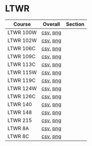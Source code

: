 # LTWR

| Course | Overall | Section |
| ------ | ------- | ------- |
| LTWR 100W | [csv](https://github.com/UCSD-Historical-Enrollment-Data/2025Spring/blob/main/overall/LTWR%20100W.csv), [png](https://raw.githubusercontent.com/UCSD-Historical-Enrollment-Data/2025Spring/main/plot_overall/LTWR%20100W.png) |  |
| LTWR 102W | [csv](https://github.com/UCSD-Historical-Enrollment-Data/2025Spring/blob/main/overall/LTWR%20102W.csv), [png](https://raw.githubusercontent.com/UCSD-Historical-Enrollment-Data/2025Spring/main/plot_overall/LTWR%20102W.png) |  |
| LTWR 106C | [csv](https://github.com/UCSD-Historical-Enrollment-Data/2025Spring/blob/main/overall/LTWR%20106C.csv), [png](https://raw.githubusercontent.com/UCSD-Historical-Enrollment-Data/2025Spring/main/plot_overall/LTWR%20106C.png) |  |
| LTWR 109C | [csv](https://github.com/UCSD-Historical-Enrollment-Data/2025Spring/blob/main/overall/LTWR%20109C.csv), [png](https://raw.githubusercontent.com/UCSD-Historical-Enrollment-Data/2025Spring/main/plot_overall/LTWR%20109C.png) |  |
| LTWR 113C | [csv](https://github.com/UCSD-Historical-Enrollment-Data/2025Spring/blob/main/overall/LTWR%20113C.csv), [png](https://raw.githubusercontent.com/UCSD-Historical-Enrollment-Data/2025Spring/main/plot_overall/LTWR%20113C.png) |  |
| LTWR 115W | [csv](https://github.com/UCSD-Historical-Enrollment-Data/2025Spring/blob/main/overall/LTWR%20115W.csv), [png](https://raw.githubusercontent.com/UCSD-Historical-Enrollment-Data/2025Spring/main/plot_overall/LTWR%20115W.png) |  |
| LTWR 119C | [csv](https://github.com/UCSD-Historical-Enrollment-Data/2025Spring/blob/main/overall/LTWR%20119C.csv), [png](https://raw.githubusercontent.com/UCSD-Historical-Enrollment-Data/2025Spring/main/plot_overall/LTWR%20119C.png) |  |
| LTWR 124W | [csv](https://github.com/UCSD-Historical-Enrollment-Data/2025Spring/blob/main/overall/LTWR%20124W.csv), [png](https://raw.githubusercontent.com/UCSD-Historical-Enrollment-Data/2025Spring/main/plot_overall/LTWR%20124W.png) |  |
| LTWR 126C | [csv](https://github.com/UCSD-Historical-Enrollment-Data/2025Spring/blob/main/overall/LTWR%20126C.csv), [png](https://raw.githubusercontent.com/UCSD-Historical-Enrollment-Data/2025Spring/main/plot_overall/LTWR%20126C.png) |  |
| LTWR 140 | [csv](https://github.com/UCSD-Historical-Enrollment-Data/2025Spring/blob/main/overall/LTWR%20140.csv), [png](https://raw.githubusercontent.com/UCSD-Historical-Enrollment-Data/2025Spring/main/plot_overall/LTWR%20140.png) |  |
| LTWR 148 | [csv](https://github.com/UCSD-Historical-Enrollment-Data/2025Spring/blob/main/overall/LTWR%20148.csv), [png](https://raw.githubusercontent.com/UCSD-Historical-Enrollment-Data/2025Spring/main/plot_overall/LTWR%20148.png) |  |
| LTWR 215 | [csv](https://github.com/UCSD-Historical-Enrollment-Data/2025Spring/blob/main/overall/LTWR%20215.csv), [png](https://raw.githubusercontent.com/UCSD-Historical-Enrollment-Data/2025Spring/main/plot_overall/LTWR%20215.png) |  |
| LTWR 8A | [csv](https://github.com/UCSD-Historical-Enrollment-Data/2025Spring/blob/main/overall/LTWR%208A.csv), [png](https://raw.githubusercontent.com/UCSD-Historical-Enrollment-Data/2025Spring/main/plot_overall/LTWR%208A.png) |  |
| LTWR 8C | [csv](https://github.com/UCSD-Historical-Enrollment-Data/2025Spring/blob/main/overall/LTWR%208C.csv), [png](https://raw.githubusercontent.com/UCSD-Historical-Enrollment-Data/2025Spring/main/plot_overall/LTWR%208C.png) |  |
